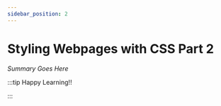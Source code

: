 ```yaml
---
sidebar_position: 2
---
```


# Styling Webpages with CSS Part 2

_Summary Goes Here_

:::tip Happy Learning!!

<QuestButton text="Go To Quest" />

:::


